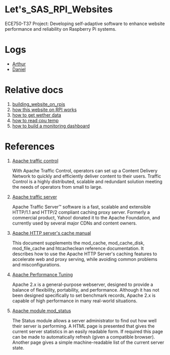 # Let's_SAS_RPI_Websites

ECE750-T37 Project: Developing self-adaptive software to enhance website performance and reliability on Raspberry Pi systems.

# Logs

- [Arthur](./Documents/901_arthur_log.md)
- [Daniel](./Documents/902_daniel_log.md)

# Relative docs

1. [building_website_on_rpis](./Managed_System/building_website_on_rpis.md)
2. [how this website on RPI works](./Managed_System/902_how_apache_works.md)
3. [how to get wether data](./Documents/910_get_wether_data.md)
4. [how to read cpu temp](./01_Monitoring_dashboard/how_read_cpu_temperature.md)
5. [how to build a monitoring dashboard](./01_Monitoring_dashboard/how_monitoring_dashboard_works.md)

# References

1. [Apache traffic control](https://trafficcontrol.apache.org/)

   With Apache Traffic Control, operators can set up a Content Delivery Network to quickly and efficiently deliver content to their users. Traffic Control is a highly distributed, scalable and redundant solution meeting the needs of operators from small to large.

2. [Apache traffic server](https://trafficserver.apache.org/)

   Apache Traffic Server™ software is a fast, scalable and extensible HTTP/1.1 and HTTP/2 compliant caching proxy server. Formerly a commercial product, Yahoo! donated it to the Apache Foundation, and currently used by several major CDNs and content owners.

3. [Apache HTTP server's cache manual](https://httpd.apache.org/docs/2.4/caching.html)

   This document supplements the mod_cache, mod_cache_disk, mod_file_cache and htcacheclean reference documentation. It describes how to use the Apache HTTP Server's caching features to accelerate web and proxy serving, while avoiding common problems and misconfigurations.

4. [Apache Performance Tuning](https://httpd.apache.org/docs/2.4/misc/perf-tuning.html)

   Apache 2.x is a general-purpose webserver, designed to provide a balance of flexibility, portability, and performance. Although it has not been designed specifically to set benchmark records, Apache 2.x is capable of high performance in many real-world situations.

5. [Apache module mod_status](https://httpd.apache.org/docs/2.4/mod/mod_status.html)

   The Status module allows a server administrator to find out how well their server is performing. A HTML page is presented that gives the current server statistics in an easily readable form. If required this page can be made to automatically refresh (given a compatible browser). Another page gives a simple machine-readable list of the current server state.
